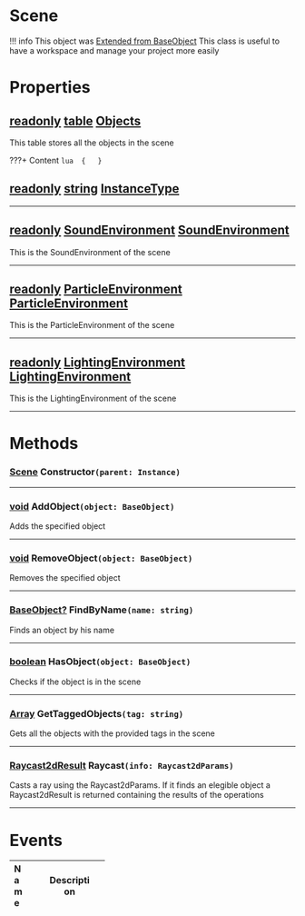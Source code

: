 # Scene
!!! info 
	 This object was [Extended from BaseObject](BaseObject.md)
This class is useful to have a workspace and manage your project more easily
	 
 
# Properties

## [readonly](readonly.md) [table](table.md) <u>Objects</u> 
This table stores all the objects in the scene
		 
???+ Content 
	```lua 
	{ 	} 
	```
## [readonly](readonly.md) [string](string.md) <u>InstanceType</u> 

___
## [readonly](readonly.md) [SoundEnvironment](SoundEnvironment.md) <u>SoundEnvironment</u> 
This is the SoundEnvironment of the scene
		
___
## [readonly](readonly.md) [ParticleEnvironment](ParticleEnvironment.md) <u>ParticleEnvironment</u> 
This is the ParticleEnvironment of the scene
		
___
## [readonly](readonly.md) [LightingEnvironment](LightingEnvironment.md) <u>LightingEnvironment</u> 
This is the LightingEnvironment of the scene

___


# Methods

### [Scene](Scene.md) Constructor`(parent: Instance)` 

___
### [void](https://create.roblox.com/docs/scripting/luau/nil) AddObject`(object: BaseObject)` 
Adds the specified object
	
___
### [void](https://create.roblox.com/docs/scripting/luau/nil) RemoveObject`(object: BaseObject)` 
Removes the specified object
	
___
### [BaseObject?](BaseObject.md) FindByName`(name: string)` 
Finds an object by his name
	
___
### [boolean](https://create.roblox.com/docs/scripting/luau/booleans) HasObject`(object: BaseObject)` 
Checks if the object is in the scene
	
___
### [Array<string>](https://create.roblox.com/docs/scripting/luau/tables#arrays) GetTaggedObjects`(tag: string)` 
Gets all the objects with the provided tags in the scene
	
___
### [Raycast2dResult](/documentation/datatypes/Raycast2DResult.html) Raycast`(info: Raycast2dParams)` 
Casts a ray using the Raycast2dParams. If it finds an elegible object a Raycast2dResult is returned containing the results of the operations
	
___

# Events
|<div style="width:20%; max-size: 20%">Name</div>|<div style="width:80%; max-size: 80%">Description</div>|
|---|---|



